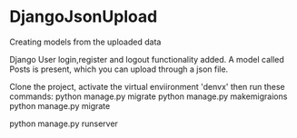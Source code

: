 # DjangoJsonUpload
Creating models from the uploaded data

Django User login,register and logout functionality added.
A model called Posts is present, which you can upload through a json file.

Clone the project, activate the virtual enviironment 'denvx'
then run these commands:
python manage.py migrate
python manage.py makemigraions
python manage.py migrate

python manage.py runserver
